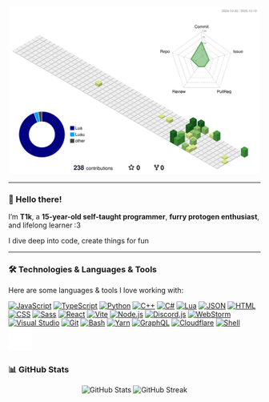 <div align="center">
  <picture>
    <source media="(prefers-color-scheme: dark)" srcset="./profile-3d-contrib/profile-night-green.svg">
    <img alt="3D contribution graph" src="./profile-3d-contrib/profile-green.svg">
  </picture>
</div>

---

### 👋 Hello there!

I’m **T1k**, a **15-year-old self-taught programmer**, **furry protogen enthusiast**, and lifelong learner :3

I dive deep into code, create things for fun

---

### 🛠️ Technologies & Languages & Tools

Here are some languages & tools I love working with:

<p>
  <a href="https://developer.mozilla.org/en-US/docs/Web/JavaScript" target="_blank"><img src="https://skillicons.dev/icons?i=js" width="48" height="48" alt="JavaScript" /></a>
  <a href="https://www.typescriptlang.org/" target="_blank"><img src="https://skillicons.dev/icons?i=ts" width="48" height="48" alt="TypeScript" /></a>
  <a href="https://www.python.org/" target="_blank"><img src="https://skillicons.dev/icons?i=python" width="48" height="48" alt="Python" /></a>
  <a href="https://isocpp.org/" target="_blank"><img src="https://skillicons.dev/icons?i=cpp" width="48" height="48" alt="C++" /></a>
  <a href="https://learn.microsoft.com/en-us/dotnet/csharp/" target="_blank"><img src="https://skillicons.dev/icons?i=cs" width="48" height="48" alt="C#" /></a>
  <a href="https://www.lua.org/" target="_blank"><img src="https://skillicons.dev/icons?i=lua" width="48" height="48" alt="Lua" /></a>
  <a href="https://www.json.org/" target="_blank"><img src="https://skillicons.dev/icons?i=json" width="48" height="48" alt="JSON" /></a>
  <a href="https://developer.mozilla.org/en-US/docs/Web/HTML" target="_blank"><img src="https://skillicons.dev/icons?i=html" width="48" height="48" alt="HTML" /></a>
  <a href="https://developer.mozilla.org/en-US/docs/Web/CSS" target="_blank"><img src="https://skillicons.dev/icons?i=css" width="48" height="48" alt="CSS" /></a>
  <a href="https://sass-lang.com/" target="_blank"><img src="https://skillicons.dev/icons?i=sass" width="48" height="48" alt="Sass" /></a>
  <a href="https://react.dev/" target="_blank"><img src="https://skillicons.dev/icons?i=react" width="48" height="48" alt="React" /></a>
  <a href="https://vitejs.dev/" target="_blank"><img src="https://skillicons.dev/icons?i=vite" width="48" height="48" alt="Vite" /></a>
  <a href="https://nodejs.org/" target="_blank"><img src="https://skillicons.dev/icons?i=nodejs" width="48" height="48" alt="Node.js" /></a>
  <a href="https://discord.js.org/" target="_blank"><img src="https://skillicons.dev/icons?i=discordjs" width="48" height="48" alt="Discord.js" /></a>
  <a href="https://www.jetbrains.com/webstorm/" target="_blank"><img src="https://skillicons.dev/icons?i=webstorm" width="48" height="48" alt="WebStorm" /></a>
  <a href="https://visualstudio.microsoft.com/" target="_blank"><img src="https://skillicons.dev/icons?i=visualstudio" width="48" height="48" alt="Visual Studio" /></a>
  <a href="https://git-scm.com/" target="_blank"><img src="https://skillicons.dev/icons?i=git" width="48" height="48" alt="Git" /></a>
  <a href="https://www.gnu.org/software/bash/" target="_blank"><img src="https://skillicons.dev/icons?i=bash" width="48" height="48" alt="Bash" /></a>
  <a href="https://yarnpkg.com/" target="_blank"><img src="https://skillicons.dev/icons?i=yarn" width="48" height="48" alt="Yarn" /></a>
  <a href="https://graphql.org/" target="_blank"><img src="https://skillicons.dev/icons?i=graphql" width="48" height="48" alt="GraphQL" /></a>
  <a href="https://www.cloudflare.com/" target="_blank"><img src="https://skillicons.dev/icons?i=cloudflare" width="48" height="48" alt="Cloudflare" /></a>
  <a href="https://www.shellscript.sh/" target="_blank"><img src="https://skillicons.dev/icons?i=shell" width="48" height="48" alt="Shell" /></a>
  <a href="https://en.wikipedia.org/wiki/Batch_file" target="_blank"><img src="https://raw.githubusercontent.com/T1k-T1k/T1k-T1k/refs/heads/main/icons/bat-file.svg" width="48" height="48" alt="Batch" /></a>
</p>

### 📊 GitHub Stats

<div align="center">
  <img src="https://github-readme-stats.vercel.app/api?username=T1k-T1k&show_icons=true&theme=radical" alt="GitHub Stats" />
  <img src="https://github-readme-streak-stats.herokuapp.com/?user=T1k-T1k&theme=radical" alt="GitHub Streak" />
</div>

